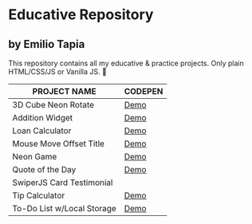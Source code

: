 # Educative Repository

## by Emilio Tapia

This repository contains all my educative & practice projects. Only plain HTML/CSS/JS or Vanilla JS. :tada:

| PROJECT NAME               | CODEPEN                                          |
| -------------------------- | ------------------------------------------------ |
| 3D Cube Neon Rotate        | [Demo](https://codepen.io/emilio_ta/pen/gOeYVjz) |
| Addition Widget            | [Demo](https://codepen.io/emilio_ta/pen/mdXemWd) |
| Loan Calculator            | [Demo](https://codepen.io/emilio_ta/pen/xxYwdYM) |
| Mouse Move Offset Title    | [Demo](https://codepen.io/emilio_ta/pen/MWVgNqg) |
| Neon Game                  | [Demo](https://codepen.io/emilio_ta/pen/mdXemEb) |
| Quote of the Day           | [Demo](https://codepen.io/emilio_ta/pen/YzeyVLz) |
| SwiperJS Card Testimonial  |                                                  |
| Tip Calculator             | [Demo](https://codepen.io/emilio_ta/pen/xxYwdaB) |
| To-Do List w/Local Storage | [Demo](https://codepen.io/emilio_ta/pen/rNJOmqq) |
